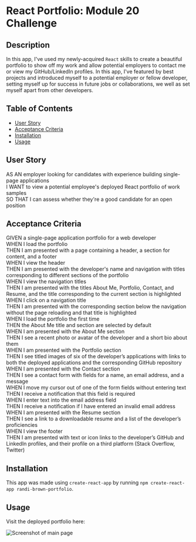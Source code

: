 # React Portfolio: Module 20 Challenge

## Description

In this app, I've used my newly-acquired `React` skills to create a beautiful portfolio to show off my work and allow potential employers to contact me or view my GitHub/LinkedIn profiles. In this app, I've featured by best projects and introduced myself to a potential employer or fellow developer, setting myself up for success in future jobs or collaborations, we well as set myself apart from other developers.

## Table of Contents

- [User Story](#user-story)
- [Acceptance Criteria](#acceptance-criteria)
- [Installation](#installation)
- [Usage](#usage)

## User Story

AS AN employer looking for candidates with experience building single-page applications  
I WANT to view a potential employee's deployed React portfolio of work samples  
SO THAT I can assess whether they're a good candidate for an open position  

## Acceptance Criteria

GIVEN a single-page application portfolio for a web developer  
WHEN I load the portfolio  
THEN I am presented with a page containing a header, a section for content, and a footer  
WHEN I view the header  
THEN I am presented with the developer's name and navigation with titles corresponding to different sections of the portfolio  
WHEN I view the navigation titles  
THEN I am presented with the titles About Me, Portfolio, Contact, and Resume, and the title corresponding to the current section is highlighted  
WHEN I click on a navigation title  
THEN I am presented with the corresponding section below the navigation without the page reloading and that title is highlighted  
WHEN I load the portfolio the first time  
THEN the About Me title and section are selected by default  
WHEN I am presented with the About Me section  
THEN I see a recent photo or avatar of the developer and a short bio about them  
WHEN I am presented with the Portfolio section  
THEN I see titled images of six of the developer’s applications with links to both the deployed applications and the corresponding GitHub repository  
WHEN I am presented with the Contact section  
THEN I see a contact form with fields for a name, an email address, and a message  
WHEN I move my cursor out of one of the form fields without entering text  
THEN I receive a notification that this field is required  
WHEN I enter text into the email address field  
THEN I receive a notification if I have entered an invalid email address  
WHEN I am presented with the Resume section  
THEN I see a link to a downloadable resume and a list of the developer’s proficiencies  
WHEN I view the footer  
THEN I am presented with text or icon links to the developer’s GitHub and LinkedIn profiles, and their profile on a third platform (Stack Overflow, Twitter)  

## Installation

This app was made using `create-react-app` by running `npm create-react-app randi-brown-portfolio`.  

## Usage

Visit the deployed portfolio here:  

![Screenshot of main page](randi-brown-portfolio/src/assets/screenshot-readme.png)

